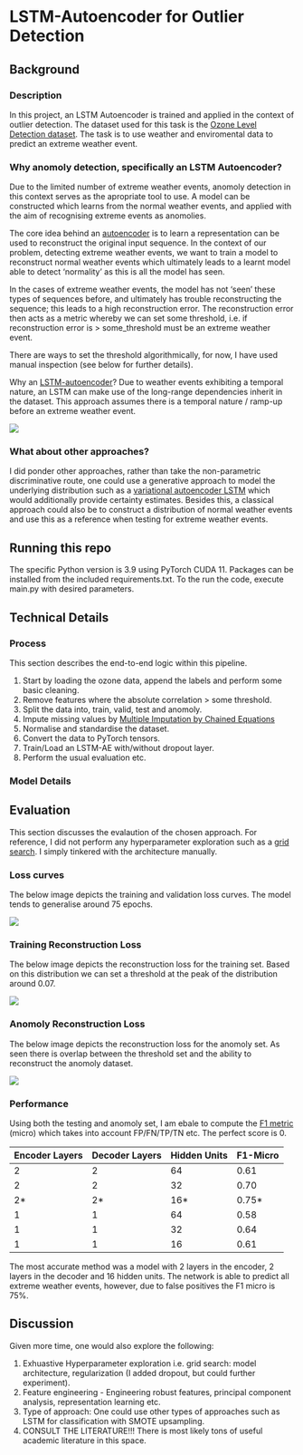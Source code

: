 # LSTM-Autoencoder for Outlier Detection

## Background

### Description

In this project, an LSTM Autoencoder is trained and applied in the context of outlier detection. The dataset used for this task is the [Ozone Level Detection dataset](https://archive.ics.uci.edu/ml/datasets/Ozone+Level+Detection). The task is to use weather and enviromental data to predict an extreme weather event.

### Why anomoly detection, specifically an LSTM Autoencoder?

Due to the limited number of extreme weather events, anomoly detection in this context serves as the apropriate tool to use. A model can be constructed which learns from the normal weather events, and applied with the aim of recognising extreme events as anomolies. 


The core idea behind an [autoencoder](https://en.wikipedia.org/wiki/Autoencoder) is to learn a representation can be used to reconstruct the original input sequence. In the context of our problem, detecting extreme weather events, we want to train a model to reconstruct normal weather events which ultimately leads to a learnt model able to detect ‘normality’ as this is all the model has seen. 

In the cases of extreme weather events, the model has not ‘seen’ these types of sequences before, and ultimately has trouble reconstructing the sequence; this leads to a high reconstruction error. The reconstruction error then acts as a metric whereby we can set some threshold, i.e. if reconstruction error is > some_threshold must be an extreme weather event.

There are ways to set the threshold algorithmically, for now, I have used manual inspection (see below for further details).

Why an [LSTM-autoencoder](https://blog.keras.io/building-autoencoders-in-keras.html)? Due to weather events exhibiting a temporal nature, an LSTM can make use of the long-range dependencies inherit in the dataset. This approach assumes there is a temporal nature / ramp-up before an extreme weather event.

<img src="/figures/lstm-ae.png"> 

### What about other approaches?

I did ponder other approaches, rather than take the non-parametric discriminative route, one could use a generative approach to model the underlying distribution such as a [variational autoencoder LSTM](https://towardsdatascience.com/time-series-generation-with-vae-lstm-5a6426365a1c) which would additionally provide certainty estimates. Besides this, a classical approach could also be to construct a distribution of normal weather events and use this as a reference when testing for extreme weather events. 

## Running this repo

The specific Python version is 3.9 using PyTorch CUDA 11. Packages can be installed from the included requirements.txt. To the run the code, execute main.py with desired parameters. 


## Technical Details

### Process

This section describes the end-to-end logic within this pipeline.

1. Start by loading the ozone data, append the labels and perform some basic cleaning.
1. Remove features where the absolute correlation > some threshold.
1. Split the data into, train, valid, test and anomoly.
1. Impute missing values by [Multiple Imputation by Chained Equations](https://www.ncbi.nlm.nih.gov/pmc/articles/PMC3074241/)
1. Normalise and standardise the dataset.
1. Convert the data to PyTorch tensors.
1. Train/Load an LSTM-AE with/without dropout layer.
1. Perform the usual evaluation etc.

### Model Details

## Evaluation

This section discusses the evalaution of the chosen approach. For reference, I did not perform any hyperparameter exploration such as a [grid search](https://scikit-learn.org/stable/modules/grid_search.html). I simply tinkered with the architecture manually.

### Loss curves

The below image depicts the training and validation loss curves. The model tends to generalise around 75 epochs.

<img src="/figures/model.png"> 


### Training Reconstruction Loss

The below image depicts the reconstruction loss for the training set. Based on this distribution we can set a threshold at the peak of the distribution around 0.07.

<img src="/figures/train_reconstruction_loss.png"> 


### Anomoly Reconstruction Loss

The below image depicts the reconstruction loss for the anomoly set. As seen there is overlap between the threshold set and the ability to reconstruct the anomoly dataset. 

<img src="/figures/anomoly_reconstruction_loss.png"> 


### Performance

Using both the testing and anomoly set, I am ebale to compute the [F1 metric](https://en.wikipedia.org/wiki/F-score) (micro) which takes into account FP/FN/TP/TN etc. The perfect score is 0.


Encoder Layers | Decoder Layers | Hidden Units | F1-Micro | 
--- | --- | --- | --- | 
2 | 2 | 64 | 0.61  
2 | 2 | 32 | 0.70  
2* | 2* | 16* | 0.75*
1 | 1 | 64 | 0.58
1 | 1 | 32 | 0.64
1 | 1 | 16 | 0.61


The most accurate method was a model with 2 layers in the encoder, 2 layers in the decoder and 16 hidden units. The network is able to predict all extreme weather events, however, due to false positives the F1 micro is 75%.

## Discussion

Given more time, one would also explore the following:

1. Exhuastive Hyperparameter exploration i.e. grid search: model architecture, regularization (I added dropout, but could further experiment).
1. Feature engineering - Engineering robust features, principal component analysis, representation learning etc. 
1. Type of approach: One could use other types of approaches such as LSTM for classification with SMOTE upsampling.
1. CONSULT THE LITERATURE!!! There is most likely tons of useful academic literature in this space.

